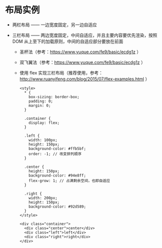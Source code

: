 # 布局实例

- 两栏布局 —— 一边宽度固定，另一边自适应

- 三栏布局 —— 两边宽度固定，中间自适应，并且主要内容要优先渲染，按照 DOM 从上至下的加载原则，中间的自适应部分要放在前面

  - 圣杯法（参考：https://www.yuque.com/fe9/basic/ecdg1z ）
  - 双飞翼法（参考：https://www.yuque.com/fe9/basic/ecdg1z ）
  - 使用 flex 实现三栏布局（推荐使用，参考：http://www.ruanyifeng.com/blog/2015/07/flex-examples.html ）

    ```
    <style>
      * {
        box-sizing: border-box;
        padding: 0;
        margin: 0;
      }

      .container {
        display: flex;
      }

      .left {
        width: 100px;
        height: 150px;
        background-color: #ffb5bf;
        order: -1; // 改变排列顺序
      }

      .center {
        height: 150px;
        background-color: #94e8ff;
        flex-grow: 1; // 占满剩余空间，也即自适应
      }

      .right {
        width: 200px;
        height: 150px;
        background-color: #92d589;
      }
    </style>

    <div class="container">
      <div class="center">center</div>
      <div class="left">left</div>
      <div class="right">right</div>
    </div>
    ```
